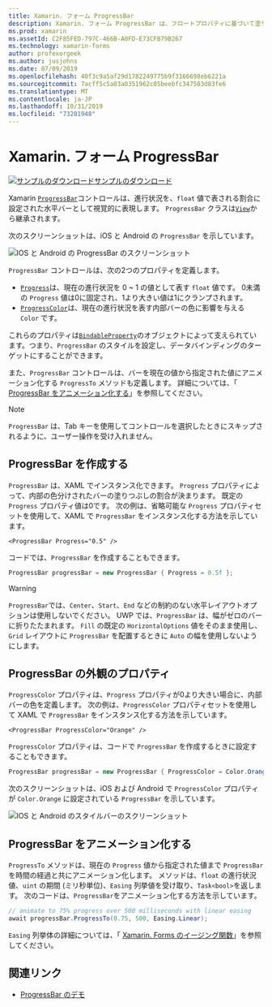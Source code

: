 ```yaml
---
title: Xamarin. フォーム ProgressBar
description: Xamarin. フォーム ProgressBar は、フロートプロパティに基づいて塗りつぶされる水平バーとして進行状況を視覚的に表すコントロールです。
ms.prod: xamarin
ms.assetId: C2F85FED-797C-466B-A0FD-E73CFB79B267
ms.technology: xamarin-forms
author: profexorgeek
ms.author: jusjohns
ms.date: 07/09/2019
ms.openlocfilehash: 40f3c9a5af29d1782249775b9f3166698eb6221a
ms.sourcegitcommit: 7acff5c5a03a0351962c05beebfc347503d83fe6
ms.translationtype: MT
ms.contentlocale: ja-JP
ms.lasthandoff: 10/31/2019
ms.locfileid: "73201948"
---
```

# <a name="xamarinforms-progressbar"></a>Xamarin. フォーム ProgressBar
[![サンプルのダウンロード](~/media/shared/download.png)サンプルのダウンロード](https://docs.microsoft.com/samples/xamarin/xamarin-forms-samples/userinterface-progressbardemos/)

Xamarin [`ProgressBar`](xref:Xamarin.Forms.ProgressBar)コントロールは、進行状況を、`float` 値で表される割合に設定された水平バーとして視覚的に表現します。 `ProgressBar` クラスは[`View`](xref:Xamarin.Forms.View)から継承されます。

次のスクリーンショットは、iOS と Android の `ProgressBar` を示しています。

![IOS と Android の ProgressBar のスクリーンショット](progressbar-images/progressbars-default.png "IOS と Android の ProgressBar")

`ProgressBar` コントロールは、次の2つのプロパティを定義します。

* [`Progress`](xref:Xamarin.Forms.ProgressBar.Progress)は、現在の進行状況を 0 ~ 1 の値として表す `float` 値です。 0未満の `Progress` 値は0に固定され、1より大きい値は1にクランプされます。
* [`ProgressColor`](xref:Xamarin.Forms.ProgressBar.ProgressColor)は、現在の進行状況を表す内部バーの色に影響を与える `Color` です。

これらのプロパティは[`BindableProperty`](xref:Xamarin.Forms.BindableProperty)のオブジェクトによって支えられています。つまり、`ProgressBar` のスタイルを設定し、データバインディングのターゲットにすることができます。

また、`ProgressBar` コントロールは、バーを現在の値から指定された値にアニメーション化する `ProgressTo` メソッドも定義します。 詳細については、「 [ProgressBar をアニメーション化する](#animate-a-progressbar)」を参照してください。

> [!NOTE]
> `ProgressBar` は、Tab キーを使用してコントロールを選択したときにスキップされるように、ユーザー操作を受け入れません。

## <a name="create-a-progressbar"></a>ProgressBar を作成する

`ProgressBar` は、XAML でインスタンス化できます。 `Progress` プロパティによって、内部の色分けされたバーの塗りつぶしの割合が決まります。 既定の `Progress` プロパティ値は0です。 次の例は、省略可能な `Progress` プロパティセットを使用して、XAML で `ProgressBar` をインスタンス化する方法を示しています。

```xaml
<ProgressBar Progress="0.5" />
```

コードでは、`ProgressBar` を作成することもできます。

```csharp
ProgressBar progressBar = new ProgressBar { Progress = 0.5f };
```

> [!WARNING]
> `ProgressBar`では、`Center`、`Start`、`End` などの制約のない水平レイアウトオプションは使用しないでください。 UWP では、`ProgressBar` は、幅がゼロのバーに折りたたまれます。 `Fill` の既定の `HorizontalOptions` 値をそのまま使用し、`Grid` レイアウトに `ProgressBar` を配置するときに `Auto` の幅を使用しないようにします。

## <a name="progressbar-appearance-properties"></a>ProgressBar の外観のプロパティ

`ProgressColor` プロパティは、`Progress` プロパティが0より大きい場合に、内部バーの色を定義します。 次の例は、`ProgressColor` プロパティセットを使用して XAML で `ProgressBar` をインスタンス化する方法を示しています。

```xaml
<ProgressBar ProgressColor="Orange" />
```

`ProgressColor` プロパティは、コードで `ProgressBar` を作成するときに設定することもできます。

```csharp
ProgressBar progressBar = new ProgressBar { ProgressColor = Color.Orange };
```

次のスクリーンショットは、iOS および Android で `ProgressColor` プロパティが `Color.Orange` に設定されている `ProgressBar` を示しています。

![IOS と Android のスタイルバーのスクリーンショット](progressbar-images/progressbars-styled.png "IOS と Android のスタイルバー")

## <a name="animate-a-progressbar"></a>ProgressBar をアニメーション化する

`ProgressTo` メソッドは、現在の `Progress` 値から指定された値まで `ProgressBar` を時間の経過と共にアニメーション化します。 メソッドは、`float` の進行状況値、`uint` の期間 (ミリ秒単位)、`Easing` 列挙値を受け取り、`Task<bool>`を返します。 次のコードは、`ProgressBar`をアニメーション化する方法を示しています。

```csharp
// animate to 75% progress over 500 milliseconds with linear easing
await progressBar.ProgressTo(0.75, 500, Easing.Linear);
```

`Easing` 列挙体の詳細については、「 [Xamarin. Forms のイージング関数](~/xamarin-forms/user-interface/animation/easing.md)」を参照してください。

## <a name="related-links"></a>関連リンク

* [ProgressBar のデモ](https://docs.microsoft.com/samples/xamarin/xamarin-forms-samples/userinterface-progressbardemos/)
